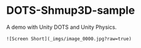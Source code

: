 # DOTS-Shmup3D-sample
A demo with Unity DOTS and Unity Physics.

    ![Screen Short](_imgs/image_0000.jpg?raw=true)
